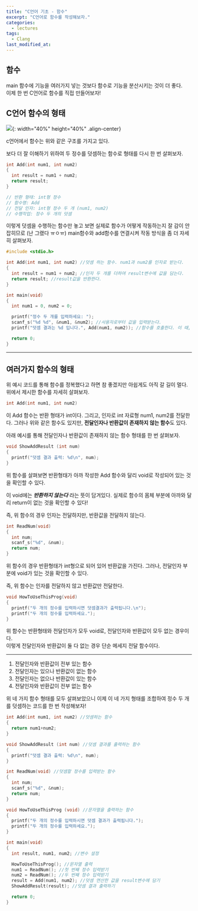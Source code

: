 ```yaml
---
title: "C언어 기초 - 함수"
excerpt: "C언어로 함수를 작성해보자."
categories:
  - lectures
tags:
  - Clang
last_modified_at:
---
```


## 함수

main 함수에 기능을 여러가지 넣는 것보다 함수로 기능을 분산시키는 것이 더 좋다.  
이제 한 번 C언어로 함수를 직접 만들어보자!  


## C언어 함수의 형태 

![](https://drive.google.com/uc?id=1QNE3F4R0wNvvqnx3KUtsR1Z3D_2wcm72){: width="40%" height="40%" .align-center}

c언어에서 함수는 위와 같은 구조를 가지고 있다. 

보다 더 잘 이해하기 위하여 두 정수를 덧셈하는 함수로 형태를 다시 한 번 살펴보자.  
  
```c
int Add(int num1, int num2) 
{
  int result = num1 + num2;
  return result;
}

// 반환 형태: int형 정수
// 함수명: Add
// 전달 인자: int형 정수 두 개 (num1, num2)
// 수행작업: 정수 두 개의 덧셈
```

이렇게 덧셈을 수행하는 함수만 놓고 보면 실제로 함수가 어떻게 작동하는지 잘 감이 안 잡히므로 (난 그랬다 ㅠㅇㅠ) main함수와 add함수를 연결시켜 작동 방식을 좀 더 자세히 살펴보자. 

```c
#include <stdio.h>

int Add(int num1, int num2) //덧셈 하는 함수. num1과 num2를 인자로 받는다. 
{
  int result = num1 + num2; //인자 두 개를 더하여 result변수에 값을 담는다. 
  return result; //result값을 반환한다. 
}

int main(void)
{
  int num1 = 0, num2 = 0; 

  printf("정수 두 개를 입력하세요: ");
  scanf_s("%d %d", &num1, &num2); //사용자로부터 값을 입력받는다. 
  printf("덧셈 결과는 %d 입니다.", Add(num1, num2)); //함수를 호출한다. 이 때, 함수명(인자)의 형식으로 호출해준다.

  return 0;
}
```
- - -

## 여러가지 함수의 형태

위 예시 코드를 통해 함수를 정복했다고 하면 참 좋겠지만 아쉽게도 아직 갈 길이 멀다.  
위에서 제시한 함수를 자세히 살펴보자.
```c
int Add(int num1, int num2)
```
이 Add 함수는 반환 형태가 int이다. 그리고, 인자로 int 자료형 num1, num2를 전달한다. 
그러나 위와 같은 함수도 있지만, **전달인자나 반환값이 존재하지 않는 함수**도 있다. 

아래 예시를 통해 전달인자나 반환값이 존재하지 않는 함수 형태를 한 번 살펴보자. 

```c
void ShowAddResult (int num)
{
  printf("덧셈 결과 출력: %d\n", num);
}
```
위 함수를 살펴보면 반환형태가 아까 작성한 Add 함수와 달리 void로 작성되어 있는 것을 확인할 수 있다.  

이 void에는 ***반환하지 않는다*** 라는 뜻이 담겨있다.
실제로 함수의 몸체 부분에 아까와 달리 return이 없는 것을 확인할 수 있다!


즉, 위 함수의 경우 인자는 전달하지만, 반환값을 전달하지 않는다. 

```c
int ReadNum(void)
{
  int num;
  scanf_s("%d", &num);
  return num;
}
```

위 함수의 경우 반환형태가 int형으로 되어 있어 반환값을 가진다. 그러나, 전달인자 부분에 void가 있는 것을 확인할 수 있다.  

즉, 위 함수는 인자를 전달하지 않고 반환값만 전달한다. 

```c
void HowToUseThisProg(void)
{
  printf("두 개의 정수를 입력하시면 덧셈결과가 출력됩니다.\n");
  printf("두 개의 정수를 입력하세요.");
}
```

위 함수는 반환형태와 전달인자가 모두 void로, 전달인자와 반환값이 모두 없는 경우이다.  
이렇게 전달인자와 반환값이 둘 다 없는 경우 단순 메세지 전달 함수이다. 

- - -

1. 전달인자와 반환값이 전부 있는 함수
2. 전달인자는 있으나 반환값이 없는 함수 
3. 전달인자는 없으나 반환값이 있는 함수  
4. 전달인자와 반환값이 전부 없는 함수  

위 네 가지 함수 형태를 모두 살펴보았으니 이제 이 네 가지 형태를 조합하여 정수 두 개를 덧셈하는 코드를 한 번 작성해보자! 

```c
int Add(int num1, int num2) //덧셈하는 함수
{
  return num1+num2;
}

void ShowAddResult (int num) //덧셈 결과를 출력하는 함수
{
  printf("덧셈 결과 출력: %d\n", num);
}

int ReadNum(void) //덧셈할 정수를 입력받는 함수
{
  int num;
  scanf_s("%d", &num);
  return num;
}

void HowToUseThisProg (void) //문자열을 출력하는 함수
{
  printf("두 개의 정수를 입력하시면 덧셈 결과가 출력됩니다.");
  printf("두 개의 정수를 입력하세요.");
}

int main(void)
{
  int result, num1, num2; //변수 설정

  HowToUseThisProg(); //문자열 출력
  num1 = ReadNum(); //첫 번째 정수 입력받기
  num2 = ReadNum(); //두 번째 정수 입력받기
  result = Add(num1, num2); //덧셈 연산한 값을 result변수에 담기
  ShowAddResult(result); //덧셈 결과 출력하기

  return 0;
}
```























